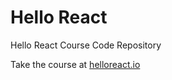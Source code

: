 # Hello React
Hello React Course Code Repository

Take the course at <a href="http://www.helloreact.io">helloreact.io</a>
